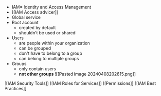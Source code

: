 - IAM= Identity and Access Management
- [[IAM Access advicer]]
- Global service
- Root account
	- created by default
	- shouldn't be used or shared
- Users
	- are people within your organization
	- can be grouped
	- don't have to belong to a group
	- can belong to multiple groups
- Groups
	- only contain users
	- **not other groups**
![[Pasted image 20240408202615.png]]

[[IAM Security Tools]]
[[IAM Roles for Services]]
[[Permissions]]
[[IAM Best Practices]]